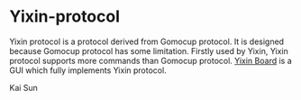 Yixin-protocol
==============
Yixin protocol is a protocol derived from Gomocup protocol. It is designed because Gomocup protocol has some limitation. Firstly used by Yixin, Yixin protocol supports more commands than Gomocup protocol. [Yixin Board](https://github.com/accreator/Yixin-Board) is a GUI which fully implements Yixin protocol.

Kai Sun
